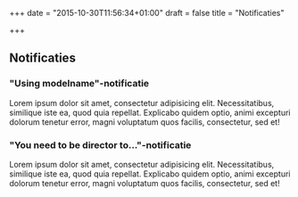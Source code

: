 +++
date = "2015-10-30T11:56:34+01:00"
draft = false
title = "Notificaties"

+++

Notificaties
------------


<div class="panel panel-default">
  <div class="panel-heading">
    <h3 class="panel-title">"Using modelname"-notificatie</h3>
  </div>
  <div class="panel-body">
	<p>Lorem ipsum dolor sit amet, consectetur adipisicing elit. Necessitatibus, similique iste ea, quod quia repellat. Explicabo quidem optio, animi excepturi dolorum tenetur error, magni voluptatum quos facilis, consectetur, sed et!</p>
  </div>
</div>

<div class="panel panel-default">
  <div class="panel-heading">
    <h3 class="panel-title">"You need to be director to..."-notificatie</h3>
  </div>
  <div class="panel-body">
	<p>Lorem ipsum dolor sit amet, consectetur adipisicing elit. Necessitatibus, similique iste ea, quod quia repellat. Explicabo quidem optio, animi excepturi dolorum tenetur error, magni voluptatum quos facilis, consectetur, sed et!</p>
  </div>
</div>